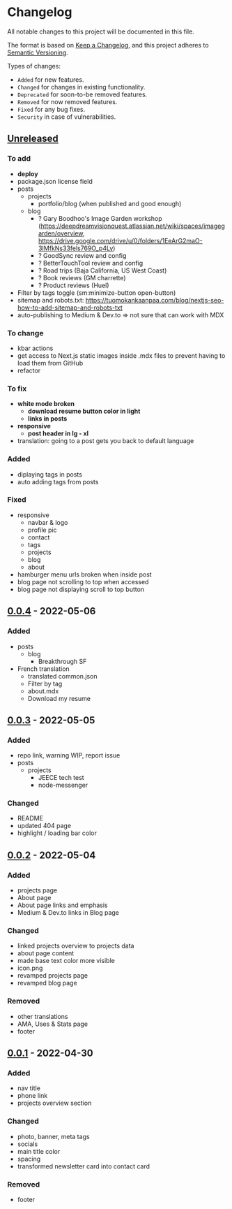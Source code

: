# Changelog

All notable changes to this project will be documented in this file.

The format is based on [Keep a Changelog](https://keepachangelog.com/en/1.0.0/),
and this project adheres to [Semantic Versioning](https://semver.org/spec/v2.0.0.html).

Types of changes:
- `Added` for new features.
- `Changed` for changes in existing functionality.
- `Deprecated` for soon-to-be removed features.
- `Removed` for now removed features.
- `Fixed` for any bug fixes.
- `Security` in case of vulnerabilities.

## [Unreleased](https://github.com/ben-clem/portfolio-blog/compare/v0.0.4...HEAD)

### To add

- **deploy**
- package.json license field
- posts
  - projects
    - portfolio/blog (when published and good enough)
  - blog
    - ? Gary Boodhoo's Image Garden workshop (https://deepdreamvisionquest.atlassian.net/wiki/spaces/imagegarden/overview, https://drive.google.com/drive/u/0/folders/1EeArG2maO-3IMfkNs33fels769O_p4Ly)
    - ? GoodSync review and config
    - ? BetterTouchTool review and config
    - ? Road trips (Baja California, US West Coast)
    - ? Book reviews (GM charrette)
    - ? Product reviews (Huel)
- Filter by tags toggle (sm:minimize-button open-button)
- sitemap and robots.txt: https://tuomokankaanpaa.com/blog/nextjs-seo-how-to-add-sitemap-and-robots-txt
- auto-publishing to Medium & Dev.to => not sure that can work with MDX

### To change

- kbar actions
- get access to Next.js static images inside .mdx files to prevent having to load them from GitHub
- refactor

### To fix

- **white mode broken**
  - **download resume button color in light**
  - **links in posts**
- **responsive**
  - **post header in lg - xl**
- translation: going to a post gets you back to default language

### Added

- diplaying tags in posts
- auto adding tags from posts

### Fixed

- responsive
  - navbar & logo
  - profile pic
  - contact
  - tags
  - projects
  - blog
  - about
- hamburger menu urls broken when inside post
- blog page not scrolling to top when accessed
- blog page not displaying scroll to top button


## [0.0.4](https://github.com/ben-clem/portfolio-blog/compare/v0.0.3...v0.0.4) - 2022-05-06

### Added

- posts
  - blog
    - Breakthrough SF
- French translation
  - translated common.json
  - Filter by tag
  - about.mdx
  - Download my resume

## [0.0.3](https://github.com/ben-clem/portfolio-blog/compare/v0.0.2...v0.0.3) - 2022-05-05

### Added

- repo link, warning WIP, report issue
- posts
  - projects
    - JEECE tech test
    - node-messenger

### Changed

- README
- updated 404 page
- highlight / loading bar color


## [0.0.2](https://github.com/ben-clem/portfolio-blog/compare/v0.0.1...v0.0.2) - 2022-05-04

### Added

- projects page
- About page
- About page links and emphasis
- Medium & Dev.to links in Blog page

### Changed

- linked projects overview to projects data
- about page content
- made base text color more visible
- icon.png
- revamped projects page
- revamped blog page

### Removed

- other translations
- AMA, Uses & Stats page
- footer

## [0.0.1](https://github.com/ben-clem/portfolio-blog/releases/tag/v0.0.1) - 2022-04-30

### Added

- nav title
- phone link
- projects overview section

### Changed

- photo, banner, meta tags
- socials
- main title color
- spacing
- transformed newsletter card into contact card

### Removed

- footer